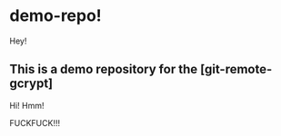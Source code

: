 # demo-repo!    

Hey!

## This is a demo repository for the [git-remote-gcrypt]

Hi!
Hmm!

FUCKFUCK!!!
